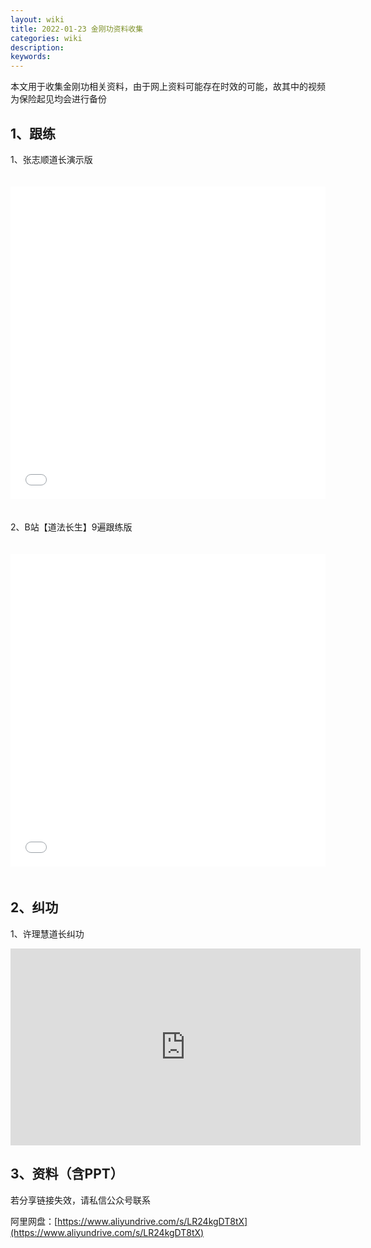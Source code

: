```yaml
---
layout: wiki
title: 2022-01-23 金刚功资料收集
categories: wiki
description: 
keywords: 
---
```


本文用于收集金刚功相关资料，由于网上资料可能存在时效的可能，故其中的视频为保险起见均会进行备份



## 1、跟练

1、张志顺道长演示版
<iframe  src="//player.bilibili.com/player.html?aid=47813990&bvid=BV1Tb411s75H&cid=83747580&page=1" scrolling="no" border="0" frameborder="no" framespacing="0" allowfullscreen="true" style="width:100%; height: 500px; max-width:100%; align:center; padding:20px 0;"></iframe>


2、B站【道法长生】9遍跟练版

<iframe src="//player.bilibili.com/player.html?aid=337662623&bvid=BV1XR4y1g7GY&cid=471364293&page=1" scrolling="no" border="0" frameborder="no" framespacing="0" allowfullscreen="true" style="width:100%; height: 500px; max-width:100%; align:center; padding:20px 0;"> </iframe>




## 2、纠功
1、许理慧道长纠功
<iframe width="560" height="315" src="https://www.youtube.com/embed/lX6KBItX_OA" title="YouTube video player" frameborder="0" allow="accelerometer; autoplay; clipboard-write; encrypted-media; gyroscope; picture-in-picture" allowfullscreen></iframe>



## 3、资料（含PPT）
若分享链接失效，请私信公众号联系

阿里网盘：[https://www.aliyundrive.com/s/LR24kgDT8tX](https://www.aliyundrive.com/s/LR24kgDT8tX)
